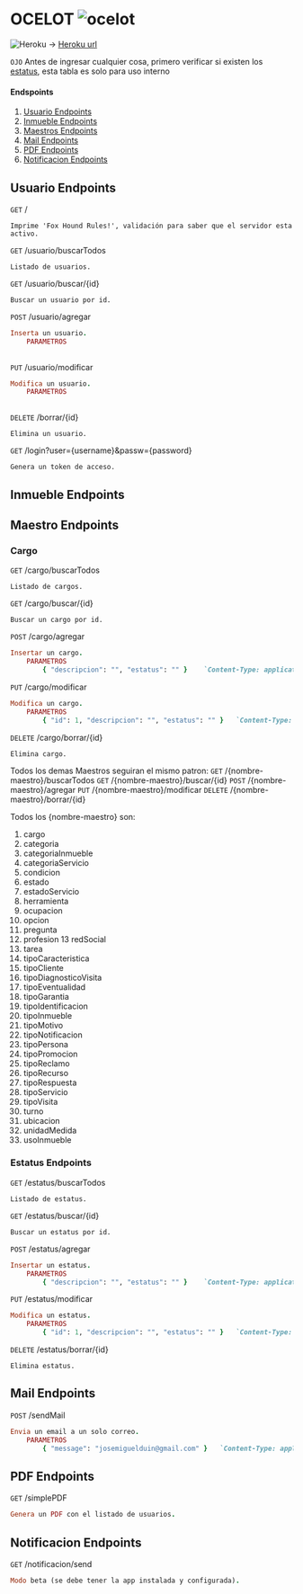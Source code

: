 # OCELOT ![ocelot](https://gitlab.com/assets/favicon-075eba76312e8421991a0c1f89a89ee81678bcde72319dd3e8047e2a47cd3a42.ico)

![Heroku](https://dashboard.heroku.com/images/static/apple-touch-icon-120x120.png) -> [Heroku url](https://fox-hound.herokuapp.com/)
    
``OJO`` Antes de ingresar cualquier cosa, primero verificar si existen los [estatus](README.md#estatus-endpoints),
esta tabla es solo para uso interno	

#### Endspoints    
1. [Usuario Endpoints](README.md#usuario-endpoints)
2. [Inmueble Endpoints](README.md#inmueble-endpoints)
3. [Maestros Endpoints](README.md#maestro-endpoints)
4. [Mail Endpoints](README.md#mail-endpoints)
5. [PDF Endpoints](README.md#pdf-endpoints)
6. [Notificacion Endpoints](README.md#notificacion-endpoints)

## Usuario Endpoints

``GET`` /
```
Imprime 'Fox Hound Rules!', validación para saber que el servidor esta activo.
```

``GET`` /usuario/buscarTodos
```
Listado de usuarios.
```

``GET`` /usuario/buscar/{id}
```
Buscar un usuario por id.
```

``POST`` /usuario/agregar
```ruby
Inserta un usuario.
    PARAMETROS
        
```

``PUT`` /usuario/modificar
```ruby
Modifica un usuario.
    PARAMETROS
        
```

``DELETE`` /borrar/{id}
```
Elimina un usuario.
```

``GET`` /login?user={username}&passw={password}
```
Genera un token de acceso.
```

## Inmueble Endpoints

## Maestro Endpoints

### Cargo

``GET`` /cargo/buscarTodos
```
Listado de cargos.
```

``GET`` /cargo/buscar/{id}
```
Buscar un cargo por id.
```

``POST`` /cargo/agregar
```ruby
Insertar un cargo.
    PARAMETROS
        { "descripcion": "", "estatus": "" }    `Content-Type: application/json`
```

``PUT`` /cargo/modificar
```ruby
Modifica un cargo.
    PARAMETROS
        { "id": 1, "descripcion": "", "estatus": "" }   `Content-Type: application/json`
```

``DELETE`` /cargo/borrar/{id}
```
Elimina cargo.
```

Todos los demas Maestros seguiran el mismo patron: 
	``GET``		/{nombre-maestro}/buscarTodos
	``GET``		/{nombre-maestro}/buscar/{id}
	``POST``		/{nombre-maestro}/agregar
	``PUT``		/{nombre-maestro}/modificar
	``DELETE``	/{nombre-maestro}/borrar/{id}

Todos los {nombre-maestro} son:
1. cargo
2. categoria
3. categoriaInmueble
4. categoriaServicio
5. condicion
6. estado	
7. estadoServicio
8. herramienta
9. ocupacion
10. opcion
11. pregunta
12. profesion
13 redSocial
14. tarea
15. tipoCaracteristica
16. tipoCliente
17. tipoDiagnosticoVisita
18. tipoEventualidad
19. tipoGarantia
20. tipoIdentificacion
21. tipoInmueble
22. tipoMotivo
23. tipoNotificacion
24. tipoPersona
25. tipoPromocion
26. tipoReclamo
27. tipoRecurso
28. tipoRespuesta
29. tipoServicio
30. tipoVisita
31. turno
32. ubicacion
33. unidadMedida
34. usoInmueble 

### Estatus Endpoints
``GET`` /estatus/buscarTodos
```
Listado de estatus.
```

``GET`` /estatus/buscar/{id}
```
Buscar un estatus por id.
```

``POST`` /estatus/agregar
```ruby
Insertar un estatus.
    PARAMETROS
        { "descripcion": "", "estatus": "" }    `Content-Type: application/json`
```

``PUT`` /estatus/modificar
```ruby
Modifica un estatus.
    PARAMETROS
        { "id": 1, "descripcion": "", "estatus": "" }   `Content-Type: application/json`
```

``DELETE`` /estatus/borrar/{id}
```
Elimina estatus.
```
	
## Mail Endpoints

``POST`` /sendMail
```ruby
Envia un email a un solo correo.
    PARAMETROS
        { "message": "josemiguelduin@gmail.com" }   `Content-Type: application/json`
```

## PDF Endpoints

``GET`` /simplePDF
```ruby
Genera un PDF con el listado de usuarios.
```

## Notificacion Endpoints

``GET`` /notificacion/send
```ruby
Modo beta (se debe tener la app instalada y configurada).
```
